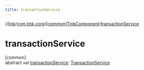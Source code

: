 ```yaml
---
title: transactionService
---
```

//[link](../../../index.html)/[com.tink.core](../index.html)/[[common]TinkComponent](index.html)/[transactionService](transaction-service.html)



# transactionService



[common]\
abstract val [transactionService](transaction-service.html): [TransactionService](../../com.tink.service.transaction/[common]-transaction-service/index.html)




